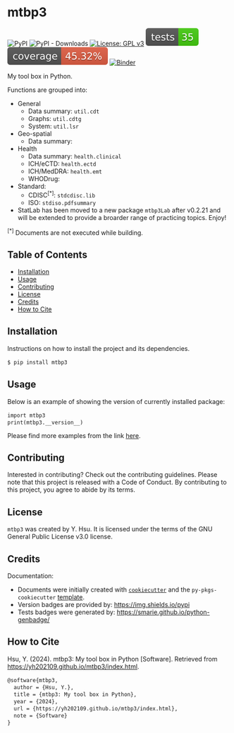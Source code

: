 # mtbp3

![PyPI](https://img.shields.io/pypi/v/mtbp3?label=pypi%20package)
![PyPI - Downloads](https://img.shields.io/pypi/dm/mtbp3)
[![License: GPL v3](https://img.shields.io/badge/License-GPLv3-blue.svg)](https://www.gnu.org/licenses/gpl-3.0)
[![Tests Status](./_static/reports/junit/tests-badge.svg?dummy=8484744)](./_static/reports/junit/report.html)
[![Coverage Status](./_static/reports/coverage/coverage-badge.svg?dummy=8484744)](./_static/reports/coverage/coverage.xml)
[![Binder](https://mybinder.org/badge_logo.svg)](https://mybinder.org/v2/gh/yh202109/mtbp3supp/main?filepath=binder/example_emt3_appendix.ipynb)

My tool box in Python.

Functions are grouped into:

- General 
  - Data summary: `util.cdt`
  - Graphs: `util.cdtg`
  - System: `util.lsr`
- Geo-spatial
  - Data summary: 
- Health
  - Data summary: `health.clinical`
  - ICH/eCTD: `health.ectd` 
  - ICH/MedDRA: `health.emt` 
  - WHODrug: 
- Standard: 
  - CDISC<sup>[*]</sup>: `stdcdisc.lib`
  - ISO: `stdiso.pdfsummary` 
- StatLab has been moved to a new package `mtbp3Lab` after v0.2.21 and will be extended to provide a broarder range of practicing topics. Enjoy! 

<sup>[*]</sup> Documents are not executed while building.

## Table of Contents

- [Installation](#installation)
- [Usage](#usage)
- [Contributing](#contributing)
- [License](#license) 
- [Credits](#credits) 
- [How to Cite](#how-to-cite) 

## Installation

Instructions on how to install the project and its dependencies.

```bash
$ pip install mtbp3
```

## Usage

Below is an example of showing the version of currently installed package:

``` 
import mtbp3
print(mtbp3.__version__)
``` 

Please find more examples from the link [here](https://yh202109.github.io/mtbp3/index.html).

## Contributing

Interested in contributing? Check out the contributing guidelines. Please note that this project is released with a Code of Conduct. By contributing to this project, you agree to abide by its terms.

## License

`mtbp3` was created by Y. Hsu. It is licensed under the terms of the GNU General Public License v3.0 license.

## Credits

Documentation: 

- Documents were initially created with [`cookiecutter`](https://cookiecutter.readthedocs.io/en/latest/) and the `py-pkgs-cookiecutter` [template](https://github.com/py-pkgs/py-pkgs-cookiecutter).
- Version badges are provided by: https://img.shields.io/pypi
- Tests badges were generated by: https://smarie.github.io/python-genbadge/

## How to Cite 

Hsu, Y. (2024). mtbp3: My tool box in Python [Software]. Retrieved from https://yh202109.github.io/mtbp3/index.html.

```
@software{mtbp3,
  author = {Hsu, Y.},
  title = {mtbp3: My tool box in Python},
  year = {2024},
  url = {https://yh202109.github.io/mtbp3/index.html},
  note = {Software}
}
```
